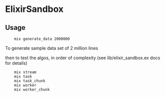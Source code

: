 # ElixirSandbox


## Usage

        mix generate_data 2000000

To generate sample data set of 2 million lines

then to test the algos, in order of complexity (see lib/elixir_sandbox.ex docs for details)

        mix stream
        mix task
        mix task_chunk
        mix worker
        mix worker_chunk



